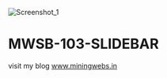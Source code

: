 ![Screenshot_1](https://user-images.githubusercontent.com/122365233/213382241-e474226b-12ab-4b66-bc60-cecb886adc9b.jpg)
# MWSB-103-SLIDEBAR
visit my blog www.miningwebs.in
